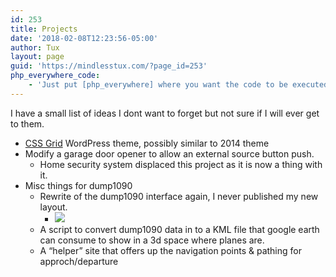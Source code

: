 ```yaml
---
id: 253
title: Projects
date: '2018-02-08T12:23:56-05:00'
author: Tux
layout: page
guid: 'https://mindlesstux.com/?page_id=253'
php_everywhere_code:
    - 'Just put [php_everywhere] where you want the code to be executed.'
---
```


I have a small list of ideas I dont want to forget but not sure if I will ever get to them.

- <span style="text-decoration: underline;">CSS Grid</span> WordPress theme, possibly similar to 2014 theme
- Modify a garage door opener to allow an external source button push. 
    - Home security system displaced this project as it is now a thing with it.
- Misc things for dump1090 
    - Rewrite of the dump1090 interface again, I never published my new layout. 
        - [ ![](https://i.imgur.com/r72XYu0.png)](https://i.imgur.com/r72XYu0.png)
    - A script to convert dump1090 data in to a KML file that google earth can consume to show in a 3d space where planes are.
    - A “helper” site that offers up the navigation points &amp; pathing for approch/departure